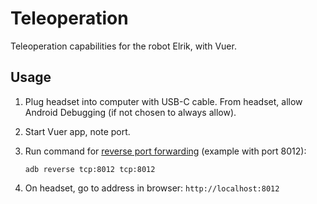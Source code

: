 # Teleoperation

Teleoperation capabilities for the robot Elrik, with Vuer.

## Usage

1. Plug headset into computer with USB-C cable. From headset, allow Android Debugging (if not chosen to always allow).

2. Start Vuer app, note port.

3. Run command for [reverse port forwarding](https://medium.com/@lazerwalker/how-to-easily-test-your-webvr-and-webxr-projects-locally-on-your-oculus-quest-eec26a03b7ee) (example with port 8012):

    ```
    adb reverse tcp:8012 tcp:8012
    ```

4. On headset, go to address in browser: `http://localhost:8012`